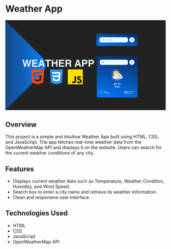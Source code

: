 # Weather App

![Weather App Banner](../screenshots/01.png)

## Overview
This project is a simple and intuitive Weather App built using HTML, CSS, and JavaScript. The app fetches real-time weather data from the OpenWeatherMap API and displays it on the website. Users can search for the current weather conditions of any city.

## Features
- Displays current weather data such as Temperature, Weather Condition, Humidity, and Wind Speed.
- Search box to enter a city name and retrieve its weather information.
- Clean and responsive user interface.

## Technologies Used
- HTML
- CSS
- JavaScript
- OpenWeatherMap API
